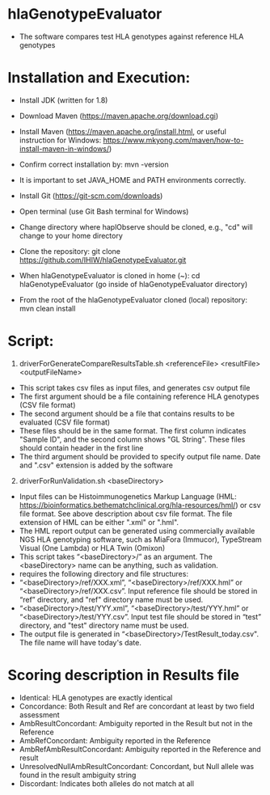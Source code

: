 # hlaGenotypeEvaluator
 - The software compares test HLA genotypes against reference HLA genotypes

# Installation and Execution:
 - Install JDK (written for 1.8)
 - Download Maven (https://maven.apache.org/download.cgi)
 - Install Maven (https://maven.apache.org/install.html, or useful instruction for Windows: https://www.mkyong.com/maven/how-to-install-maven-in-windows/) 
 - Confirm correct installation by: mvn -version
 - It is important to set JAVA_HOME and PATH environments correctly.
 
 - Install Git (https://git-scm.com/downloads)
 - Open terminal (use Git Bash terminal for Windows)
 - Change directory where haplObserve should be cloned, e.g., "cd" will change to your home directory
 - Clone the repository: git clone https://github.com/IHIW/hlaGenotypeEvaluator.git
 - When hlaGenotypeEvaluator is cloned in home (~): cd hlaGenotypeEvaluator (go inside of hlaGenotypeEvaluator directory)
 - From the root of the hlaGenotypeEvaluator cloned (local) repository: mvn clean install
 
 # Script:
 1. driverForGenerateCompareResultsTable.sh &lt;referenceFile> &lt;resultFile> &lt;outputFileName>
 - This script takes csv files as input files, and generates csv output file
 - The first argument should be a file containing reference HLA genotypes (CSV file format)
 - The second argument should be a file that contains results to be evaluated (CSV file format)
 - These files should be in the same format. The first column indicates "Sample ID", and the second column shows "GL String". These files should contain header in the first line
 - The third argument should be provided to specify output file name. Date and ".csv" extension is added by the software
 
 
 2. driverForRunValidation.sh &lt;baseDirectory>
 - Input files can be Histoimmunogenetics Markup Language (HML: https://bioinformatics.bethematchclinical.org/hla-resources/hml/) or csv file format. See above description about csv file format. The file extension of HML can be either ".xml" or ".hml". 
 - The HML report output can be generated using commercially available NGS HLA genotyping software, such as MiaFora (Immucor), TypeStream Visual (One Lambda) or HLA Twin (Omixon)
 - This script takes “&lt;baseDirectory>/” as an argument. The &lt;baseDirectory> name can be anything, such as validation.
 - requires the following directory and file structures:
 - “&lt;baseDirectory>/ref/XXX.xml”, “&lt;baseDirectory>/ref/XXX.hml” or “&lt;baseDirectory>/ref/XXX.csv”. Input reference file should be stored in “ref” directory, and "ref" directory name must be used. 
 - “&lt;baseDirectory>/test/YYY.xml”, “&lt;baseDirectory>/test/YYY.hml” or “&lt;baseDirectory>/test/YYY.csv”. Input test file should be stored in “test” directory, and "test" directory name must be used.
 - The output file is generated in “&lt;baseDirectory>/TestResult_today.csv". The file name will have today's date.
 
 # Scoring description in Results file
 - Identical: HLA genotypes are exactly identical
 - Concordance: Both Result and Ref are concordant at least by two field assessment
 - AmbResultConcordant: Ambiguity reported in the Result but not in the Reference
 - AmbRefConcordant: Ambiguity reported in the Reference
 - AmbRefAmbResultConcordant: Ambiguity reported in the Reference and result
 - UnresolvedNullAmbResultConcordant: Concordant, but Null allele was found in the result ambiguity string
 - Discordant: Indicates both alleles do not match at all
